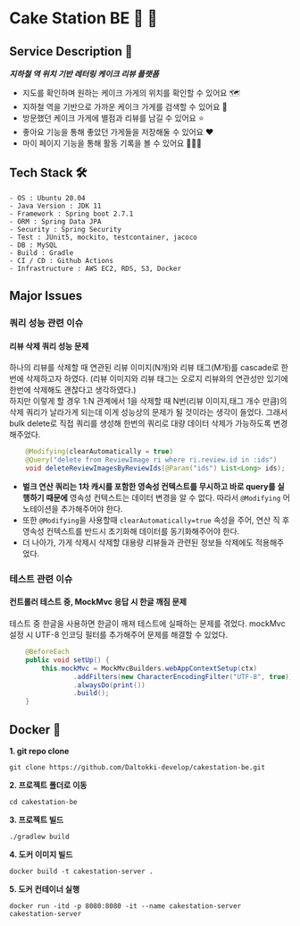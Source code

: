 # Cake Station BE 🍰 🚏

## Service Description 👀
***지하철 역 위치 기반 레터링 케이크 리뷰 플랫폼***   

- 지도를 확인하며 원하는 케이크 가게의 위치를 확인할 수 있어요 🗺
- 지하철 역을 기반으로 가까운 케이크 가게를 검색할 수 있어요 🚉
- 방문했던 케이크 가게에 별점과 리뷰를 남길 수 있어요 ⭐️
- 좋아요 기능을 통해 좋았던 가게들을 저장해둘 수 있어요 ❤️
- 마이 페이지 기능을 통해 활동 기록을 볼 수 있어요 🏃🏻‍♀️

## Tech Stack 🛠

```
- OS : Ubuntu 20.04
- Java Version : JDK 11   
- Framework : Spring boot 2.7.1
- ORM : Spring Data JPA
- Security : Spring Security
- Test : JUnit5, mockito, testcontainer, jacoco
- DB : MySQL
- Build : Gradle
- CI / CD : Github Actions 
- Infrastructure : AWS EC2, RDS, S3, Docker 
```


## Major Issues

### 쿼리 성능 관련 이슈
#### 리뷰 삭제 쿼리 성능 문제
하나의 리뷰를 삭제할 때 연관된 리뷰 이미지(N개)와 리뷰 태그(M개)를 cascade로 한번에 삭제하고자 하였다. (리뷰 이미지와 리뷰 태그는 오로지 리뷰와의 연관성만 있기에 한번에 삭제해도 괜찮다고 생각하였다.)   
하지만 이렇게 할 경우 1:N 관계에서 1을 삭제할 때 N번(리뷰 이미지,태그 개수 만큼)의 삭제 쿼리가 날라가게 되는데 이게 성능상의 문제가 될 것이라는 생각이 들었다. 
그래서 bulk delete로 직접 쿼리를 생성해 한번의 쿼리로 대량 데이터 삭제가 가능하도록 변경해주었다. 

```java
    @Modifying(clearAutomatically = true)
    @Query("delete from ReviewImage ri where ri.review.id in :ids")
    void deleteReviewImagesByReviewIds(@Param("ids") List<Long> ids);
```

- **벌크 연산 쿼리는 1차 캐시를 포함한 영속성 컨텍스트를 무시하고 바로 query를 실행하기 때문에** 영속성 컨텍스트는 데이터 변경을 알 수 없다. 따라서 `@Modifying` 어노테이션을 추가해주어야 한다. 
- 또한 `@Modifying`을 사용할때 `clearAutomatically=true` 속성을 주어, 연산 직 후 영속성 컨텍스트를 반드시 초기화해 데이터를 동기화해주어야 한다.   
- 더 나아가, 가게 삭제시 삭제할 대용량 리뷰들과 관련된 정보들 삭제에도 적용해주었다.

### 테스트 관련 이슈
#### 컨트롤러 테스트 중, MockMvc 응답 시 한글 깨짐 문제   
테스트 중 한글을 사용하면 한글이 깨져 테스트에 실패하는 문제를 겪었다. mockMvc 설정 시 UTF-8 인코딩 필터를 추가해주어 문제를 해결할 수 있었다.   
```java
    @BeforeEach
    public void setUp() {
        this.mockMvc = MockMvcBuilders.webAppContextSetup(ctx)
                .addFilters(new CharacterEncodingFilter("UTF-8", true))
                .alwaysDo(print())
                .build();
    }
```

## Docker 🐳
**1. git repo clone**
```
git clone https://github.com/Daltokki-develop/cakestation-be.git
```
**2. 프로젝트 폴더로 이동**
```
cd cakestation-be
```
**3. 프로젝트 빌드**
```
./gradlew build
```
**4. 도커 이미지 빌드**
```
docker build -t cakestation-server .
```
**5. 도커 컨테이너 실행**
```
docker run -itd -p 8080:8080 -it --name cakestation-server cakestation-server
```